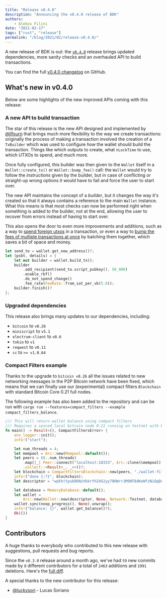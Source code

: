 ```yaml
---
title: "Release v0.4.0"
description: "Announcing the v0.4.0 release of BDK"
authors:
    - Alekos Filini
date: "2021-02-17"
tags: ["rust", "release"]
permalink: "/blog/2021/02/release-v0.4.0/"
---
```


A new release of BDK is out: the [`v0.4.0`] release brings updated dependencies, more sanity checks and an overhauled API to build transactions.

You can find the full [v0.4.0 changelog][changelog] on GitHub.

## What's new in v0.4.0

Below are some highlights of the new improved APIs coming with this release:

### A new API to build transaction

The star of this release is the new API designed and implemented by [@llfourn] that brings much more flexibility to the way we create transactions: originally the process of making a transaction involved the creation of a `TxBuilder` which was used
to configure *how* the wallet should build the transaction. Things like which outputs to create, what `nLockTime` to use, which UTXOs to spend, and much more.

Once fully configured, this builder was then given to the `Wallet` itself in a `Wallet::create_tx()` or `Wallet::bump_fee()` call: the `Wallet` would try to follow the *instructions* given by the builder, but in
case of conflicting or straight-up wrong options it would have to fail and force the user to start over.

The new API maintains the concept of a *builder*, but it changes the way it's created so that it always contains a reference to the main `Wallet` instance. What this means is that most checks can now be performed right
when something is added to the builder, not at the end, allowing the user to recover from errors instead of having to start over.

This also opens the door to even more improvements and additions, such as a way to [spend foreign utxos][foreign_utxo] in a transaction, or even a way to [bump the fees of multiple transactions at once][bump_fee_batched] by batching them together, which
saves a bit of space and money.

```rust
let send_to = wallet.get_new_address()?;
let (psbt, details) = {
    let mut builder = wallet.build_tx();
    builder
        .add_recipient(send_to.script_pubkey(), 50_000)
        .enable_rbf()
        .do_not_spend_change()
        .fee_rate(FeeRate::from_sat_per_vb(5.0));
    builder.finish()?
};
```

### Upgraded dependencies

This release also brings many updates to our dependencies, including:

- `bitcoin` to `v0.26`
- `miniscript` to `v5.1`
- `electrum-client` to `v0.6`
- `tokio` to `v1`
- `reqwest` to `v0.11`
- `cc` to `>= v1.0.64`

### Compact Filters example

Thanks to the upgrade to `bitcoin v0.26` all the issues related to new networking messages in the P2P Bitcoin network have been fixed, which means that we can finally use our (experimental) compact filters `Blockchain` with
standard Bitcoin Core 0.21 full nodes.

The following example has also been added to the repository and can be run with `cargo run --features=compact_filters --example compact_filters_balance`.

```rust
/// This will return wallet balance using compact filters
/// Requires a synced local bitcoin node 0.21 running on testnet with blockfilterindex=1 and peerblockfilters=1
fn main() -> Result<(), CompactFiltersError> {
    env_logger::init();
    info!("start");

    let num_threads = 4;
    let mempool = Arc::new(Mempool::default());
    let peers = (0..num_threads)
        .map(|_| Peer::connect("localhost:18333", Arc::clone(&mempool), Network::Testnet))
        .collect::<Result<_, _>>()?;
    let blockchain = CompactFiltersBlockchain::new(peers, "./wallet-filters", Some(500_000))?;
    info!("done {:?}", blockchain);
    let descriptor = "wpkh(tpubD6NzVbkrYhZ4X2yy78HWrr1M9NT8dKeWfzNiQqDdMqqa9UmmGztGGz6TaLFGsLfdft5iu32gxq1T4eMNxExNNWzVCpf9Y6JZi5TnqoC9wJq/*)";

    let database = MemoryDatabase::default();
    let wallet =
        Arc::new(Wallet::new(descriptor, None, Network::Testnet, database, blockchain).unwrap());
    wallet.sync(noop_progress(), None).unwrap();
    info!("balance: {}", wallet.get_balance()?);
    Ok(())
}
```

## Contributors

A huge thanks to everybody who contributed to this new release with suggestions, pull requests and bug reports.

Since the `v0.3.0` release around a month ago, we've had `59` new commits made by `8` different contributors for a total of `2463` additions and `1991` deletions. Here's the [full diff][gh_diff].

A special thanks to the new contributor for this release:

- [@luckysori][@luckysori] - Lucas Soriano

[changelog]: https://github.com/bitcoindevkit/bdk/blob/5e352489a0ac9dd92002a73aa64789a9ae2f0794/CHANGELOG.md#v040---v030
[foreign_utxo]: https://github.com/bitcoindevkit/bdk/pull/279
[bump_fee_batched]: https://github.com/bitcoindevkit/bdk/issues/280
[gh_diff]: https://github.com/bitcoindevkit/bdk/compare/v0.3.0...v0.4.0

[`v0.4.0`]: https://crates.io/crates/bdk/0.4.0

[@luckysori]: https://github.com/luckysori
[@llfourn]: https://github.com/llfourn
